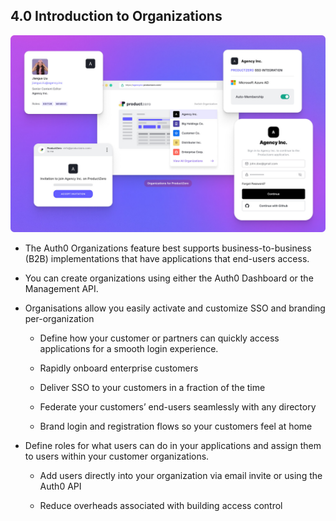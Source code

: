 ## 4.0 Introduction to Organizations 

![](https://github.com/lerer/cic2-workshop/blob/main/images/004/orgs-logo.jpeg?raw=true)


- The Auth0 Organizations feature best supports business-to-business (B2B) implementations that have applications that end-users access.      

- You can create organizations using either the Auth0 Dashboard or the Management API.    

- Organisations allow you easily activate and customize SSO and branding per-organization    

  - Define how your customer or partners can quickly access applications for a smooth login experience.    

  - Rapidly onboard enterprise customers     

  - Deliver SSO to your customers in a fraction of the time     

  - Federate your customers’ end-users seamlessly with any directory     

  - Brand login and registration flows so your customers feel at home      




- Define roles for what users can do in your applications and assign them to users within your customer organizations.    

  - Add users directly into your organization via email invite or using the Auth0 API      

  - Reduce overheads associated with building access control       





